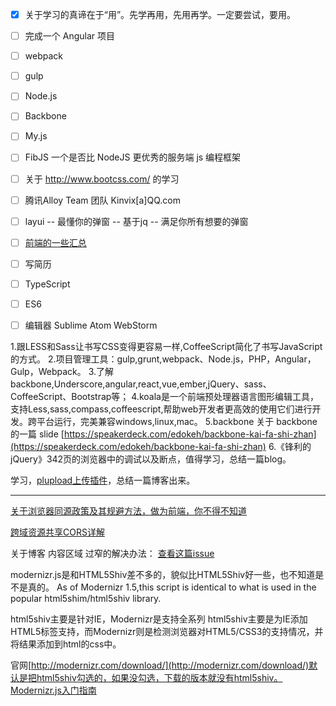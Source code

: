 - [x] 关于学习的真谛在于“用”。先学再用，先用再学。一定要尝试，要用。
- [ ] 完成一个 Angular 项目
- [ ] webpack
- [ ] gulp
- [ ] Node.js
- [ ] Backbone
- [ ] My.js
- [ ] FibJS 一个是否比 NodeJS 更优秀的服务端 js 编程框架
- [ ] 关于 http://www.bootcss.com/ 的学习
- [ ] 腾讯Alloy Team 团队 Kinvix[a]QQ.com
- [ ] layui -- 最懂你的弹窗 -- 基于jq -- 满足你所有想要的弹窗
- [ ] [前端的一些汇总](https://github.com/helloqingfeng)
- [ ] 写简历
- [ ] TypeScript
- [ ] ES6
- [ ] 编辑器 Sublime Atom WebStorm



1.跟LESS和Sass让书写CSS变得更容易一样,CoffeeScript简化了书写JavaScript的方式。
2.项目管理工具：gulp,grunt,webpack、Node.js，PHP，Angular，Gulp，Webpack。
3.了解backbone,Underscore,angular,react,vue,ember,jQuery、sass、CoffeeScript、Bootstrap等；
4.koala是一个前端预处理器语言图形编辑工具，支持Less,sass,compass,coffeescript,帮助web开发者更高效的使用它们进行开发。跨平台运行，完美兼容windows,linux,mac。
5.backbone 关于 backbone 的一篇 slide [https://speakerdeck.com/edokeh/backbone-kai-fa-shi-zhan](https://speakerdeck.com/edokeh/backbone-kai-fa-shi-zhan)
6.《锋利的jQuery》342页的浏览器中的调试以及断点，值得学习，总结一篇blog。







学习，[plupload上传插件](http://www.cnblogs.com/2050/p/3913184.html)，总结一篇博客出来。




----



[关于浏览器同源政策及其规避方法，做为前端，你不得不知道](http://www.ruanyifeng.com/blog/2016/04/same-origin-policy.html)

[跨域资源共享CORS详解](http://www.ruanyifeng.com/blog/2016/04/cors.html)




关于博客 内容区域 过窄的解决办法：
[查看这篇issue](https://github.com/iissnan/hexo-theme-next/issues/759#issuecomment-202242848)




modernizr.js是和HTML5Shiv差不多的，貌似比HTML5Shiv好一些，也不知道是不是真的。
As of Modernizr 1.5,this script is identical to what is used in the popular html5shim/html5shiv library.

html5shiv主要是针对IE，Modernizr是支持全系列
html5shiv主要是为IE添加HTML5标签支持，而Modernizr则是检测浏览器对HTML5/CSS3的支持情况，并将结果添加到html的css中。

官网[http://modernizr.com/download/](http://modernizr.com/download/)默认是把html5shiv勾选的，如果没勾选，下载的版本就没有html5shiv。
[Modernizr.js入门指南](http://www.tuicool.com/articles/UVnEVj)